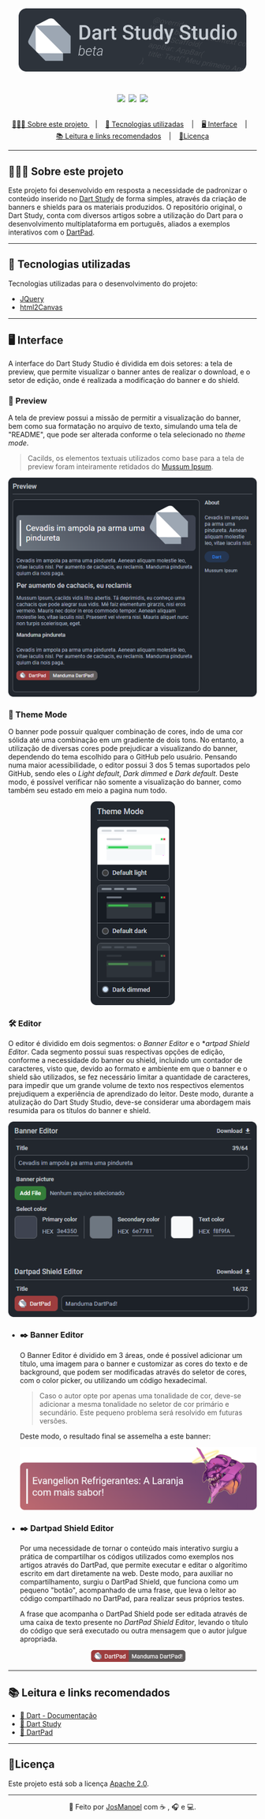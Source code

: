 <h1 align = "center">
  <a href = "https://dart-study-studio.vercel.app">
    <img src = "assets\images\repo_logo.png" height = "128px">
  </a>
  
  <p align="center">
    <img src="https://img.shields.io/github/last-commit/JosManoel/Dart-Study_Studio">
    <img src="https://img.shields.io/github/license/JosManoel/Dart-Study_Studio">
    <img src="https://img.shields.io/github/repo-size/JosManoel/Dart-Study_Studio">
  </p>
</h1>

<p align="center">
  <a href = "#sobre-este-projeto">👨🏻‍💻 Sobre este projeto </a> &nbsp;&nbsp;&nbsp;|&nbsp;&nbsp;&nbsp;
  <a href = "#tecnologias-utilizadas">🚀 Tecnologias utilizadas</a> &nbsp;&nbsp;&nbsp;|&nbsp;&nbsp;&nbsp;
  <a href = "#sobre-este-projeto">🖥️ Interface</a> &nbsp;&nbsp;&nbsp;|&nbsp;&nbsp;&nbsp;
  <a href = "#leitura">📚 Leitura e links recomendados</a> &nbsp;&nbsp;&nbsp;|&nbsp;&nbsp;&nbsp;
  <a href = "#licenca">🧾Licença</a>
</p>
 
 ***

<h2 id = "sobre-este-projeto">👨🏻‍💻 Sobre este projeto </h2>

Este projeto foi desenvolvido em resposta a necessidade de padronizar o conteúdo inserido no [Dart Study](https://github.com/JosManoel/Dart-Study) de forma simples, através da criação de banners e shields para os materiais produzidos. O repositório original, o Dart Study, conta com diversos artigos sobre a utilização do Dart para o desenvolvimento multiplataforma em português, aliados a exemplos interativos com o [DartPad](https://dartpad.dev/?null_safety=true).

***

<h2 id = "tecnologias-utilizadas">🚀 Tecnologias utilizadas</h2>
Tecnologias utilizadas para o desenvolvimento do projeto:

* [JQuery](https://jquery.com/)
* [html2Canvas](https://html2canvas.hertzen.com/)

***

<h2 id = "sobre-este-projeto">🖥️ Interface</h2>
  
A interface do Dart Study Studio é dividida em dois setores: a tela de preview, que permite visualizar o banner antes de realizar o download, e o setor de edição, onde é realizada a modificação do banner e do shield.

### 👀 Preview 

A tela de preview possui a missão de permitir a visualização do banner, bem como sua formatação no arquivo de texto, simulando uma tela de "README", que pode ser alterada conforme o tela selecionado no _theme mode_. 


> Cacilds, os elementos textuais utilizados como base para a tela de preview foram inteiramente retidados do [Mussum Ipsum](https://mussumipsum.com/).

<p align = "center">
<img src="assets\images\preview.png">
</p>

### 🎨 Theme Mode

O banner pode possuir qualquer combinação de cores, indo de uma cor sólida até uma combinação em um gradiente de dois tons. No entanto, a utilização de diversas cores pode prejudicar a visualizando do banner, dependendo do tema escolhido para o GitHub pelo usuário. Pensando numa maior acessibilidade, o editor possui 3 dos 5 temas suportados pelo GitHub, sendo eles o _Light default_, _Dark dimmed_ e _Dark default_. Deste modo, é possível verificar não somente a visualização do banner, como também seu estado em meio a pagina num todo.

<p align = "center">
  <img src="assets\images\theme_mode.png"/>
</p>

### 🛠️ Editor

O editor é dividido em dois segmentos: o _Banner Editor_ e o *_artpad Shield Editor_. Cada segmento possui suas respectivas opções de edição, conforme a necessidade do banner ou shield, incluindo um contador de caracteres, visto que, devido ao formato e ambiente em que o banner e o shield são utilizados, se fez necessário limitar a quantidade de caracteres, para impedir que um grande volume de texto nos respectivos elementos prejudiquem a experiência de aprendizado do leitor. Deste modo, durante a atulização do Dart Study Studio, deve-se considerar uma abordagem mais resumida para os títulos do banner e shield.

<p align = "center">
  <img src="assets\images\banner_editor.png"/>
</p>

* ### ✒️ Banner Editor

    O Banner Editor é dividido em 3 áreas, onde é possível adicionar um título, uma imagem para o banner e customizar as cores do texto e de background, que podem ser modificadas através do seletor de cores, com o color picker, ou utilizando um código hexadecimal.

    > Caso o autor opte por apenas uma tonalidade de cor, deve-se adicionar a mesma tonalidade no seletor de cor primário e secundário. Este pequeno problema será resolvido em futuras versões.

    Deste modo, o resultado final se assemelha a este banner:
    
    <p align = "center">
      <img src="assets\images\banner.png"/>
    </p>


* ### ✒️ Dartpad Shield Editor

    Por uma necessidade de tornar o conteúdo mais interativo surgiu a prática de compartilhar os códigos utilizados como exemplos nos artigos através do DartPad, que permite executar e editar o algorítimo escrito em dart diretamente na web. Deste modo, para auxiliar no compartilhamento, surgiu o DartPad Shield, que funciona como um pequeno "botão", acompanhado de uma frase, que leva o leitor ao código compartilhado no DartPad, para realizar seus próprios testes. 

    A frase que acompanha o DartPad Shield pode ser editada através de uma caixa de texto presente no _DartPad Shield Editor_, levando o título do código que será executado ou outra mensagem que o autor julgue apropriada.

    <p align = "center">
      <img src="assets\images\shield.png" height="24"/>
    </p>

***

 <h2 id = "leitura">📚 Leitura e links recomendados</h2>
  
* [📝 Dart - Documentação](https://dart.dev/guides)
* [🎯 Dart Study](https://github.com/JosManoel/Dart-Study)
* [🎯 DartPad](https://dartpad.dev/)

***
  
<h2 id = "licenca">🧾Licença</h2>
  
Este projeto está sob a licença [Apache 2.0](https://github.com/JosManoel/Dart-Study_Studio/blob/main/LICENSE).

*** 
<div align = "center">

  👋 Feito por [JosManoel](https://github.com/JosManoel) com ☕ , 🎧 e 💻.

</div>

